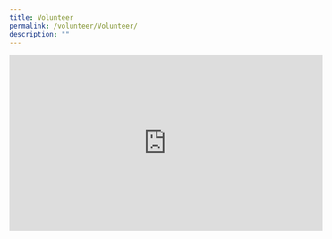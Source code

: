 ```yaml
---
title: Volunteer
permalink: /volunteer/Volunteer/
description: ""
---
```


<iframe width="560" height="315" src="https://www.youtube.com/embed/PvpSwgHgZnM" title="YouTube video player" frameborder="0" allow="accelerometer; autoplay; clipboard-write; encrypted-media; gyroscope; picture-in-picture; web-share" allowfullscreen></iframe>